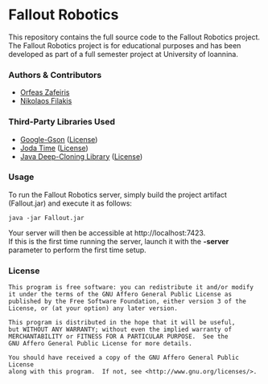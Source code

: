 # Fallout Robotics
This repository contains the full source code to the Fallout Robotics project.
The Fallout Robotics project is for educational purposes and has been developed as part of a full semester project at University of Ioannina.

### Authors & Contributors

 - [Orfeas Zafeiris][1]   
 - [Nikolaos Filakis][2]

### Third-Party Libraries Used

 - [Google-Gson][3] ([License][4])
 - [Joda Time][5] ([License][6])
 - [Java Deep-Cloning Library][7] ([License][8])

### Usage
To run the Fallout Robotics server, simply build the project artifact (Fallout.jar) and execute it as follows:

    java -jar Fallout.jar
    
Your server will then be accessible at http://localhost:7423.  
If this is the first time running the server, launch it with the **-server** parameter to perform the first time setup.
 
### License
    This program is free software: you can redistribute it and/or modify
    it under the terms of the GNU Affero General Public License as
    published by the Free Software Foundation, either version 3 of the
    License, or (at your option) any later version.

    This program is distributed in the hope that it will be useful,
    but WITHOUT ANY WARRANTY; without even the implied warranty of
    MERCHANTABILITY or FITNESS FOR A PARTICULAR PURPOSE.  See the
    GNU Affero General Public License for more details.

    You should have received a copy of the GNU Affero General Public License
    along with this program.  If not, see <http://www.gnu.org/licenses/>.


  [1]: https://github.com/OrfeasZ
  [2]: https://github.com/nikos330
  [3]: https://code.google.com/p/google-gson/
  [4]: https://code.google.com/p/google-gson/source/browse/trunk/gson/LICENSE
  [5]: http://www.joda.org/joda-time/
  [6]: http://www.joda.org/joda-time/license.html
  [7]: https://code.google.com/p/cloning/
  [8]: https://cloning.googlecode.com/git/LICENSE.txt